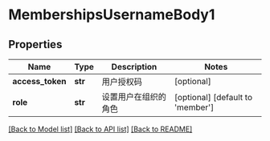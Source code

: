 # MembershipsUsernameBody1

## Properties
Name | Type | Description | Notes
------------ | ------------- | ------------- | -------------
**access_token** | **str** | 用户授权码 | [optional] 
**role** | **str** | 设置用户在组织的角色 | [optional] [default to 'member']

[[Back to Model list]](../README.md#documentation-for-models) [[Back to API list]](../README.md#documentation-for-api-endpoints) [[Back to README]](../README.md)

